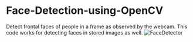 # Face-Detection-using-OpenCV
Detect frontal faces of people in a frame as observed by the webcam.
This code works for detecting faces in stored images as well. 
![FaceDetector](https://user-images.githubusercontent.com/44310675/103399767-94333d00-4b68-11eb-9b19-5fb5ac0c5ed2.png)
